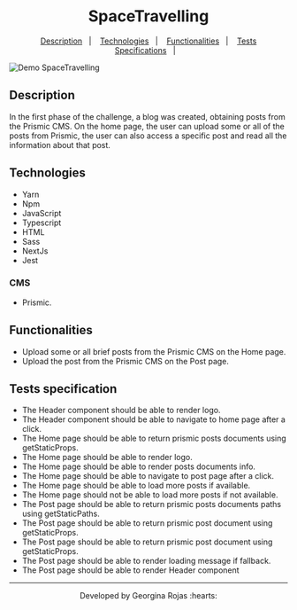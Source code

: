 <h1 align="center" >SpaceTravelling</h1>

<p align="center">
  <a href="#-description">Description</a>&nbsp;&nbsp;&nbsp;|&nbsp;&nbsp;&nbsp;
  <a href="#-technologies">Technologies</a>&nbsp;&nbsp;&nbsp;|&nbsp;&nbsp;&nbsp;  
  <a href="#-functionalities">Functionalities</a>&nbsp;&nbsp;&nbsp;|&nbsp;&nbsp;&nbsp; 
  <a href="#-tests-specifications">Tests Specifications</a>&nbsp;&nbsp;&nbsp;|&nbsp;&nbsp;&nbsp;
</p>

![Demo SpaceTravelling](https://j.gifs.com/1Wx68G.gif)

## Description
In the first phase of the challenge, a blog was created, obtaining posts from the Prismic CMS. On the home page, 
the user can upload some or all of the posts from Prismic, the user can also access a specific post and read all the information about that post.

## Technologies
- Yarn
- Npm
- JavaScript
- Typescript
- HTML
- Sass
- NextJs
- Jest

### CMS
- Prismic.

## Functionalities
- Upload some or all brief posts from the Prismic CMS on the Home page.
- Upload the post from the Prismic CMS on the Post page.


## Tests specification
- The Header component should be able to render logo.
- The Header component should be able to navigate to home page after a click.
- The Home page should be able to return prismic posts documents using getStaticProps.
- The Home page should be able to render logo.
- The Home page should be able to render posts documents info.
- The Home page should be able to navigate to post page after a click.
- The Home page should be able to load more posts if available.
- The Home page should not be able to load more posts if not available.
- The Post page should be able to return prismic posts documents paths using getStaticPaths.
- The Post page should be able to return prismic post document using getStaticProps.
- The Post page should be able to return prismic post document using getStaticProps.
- The Post page should be able to render loading message if fallback.
- The Post page should be able to render Header component



---
<p align="center">Developed by Georgina Rojas :hearts:</p>
